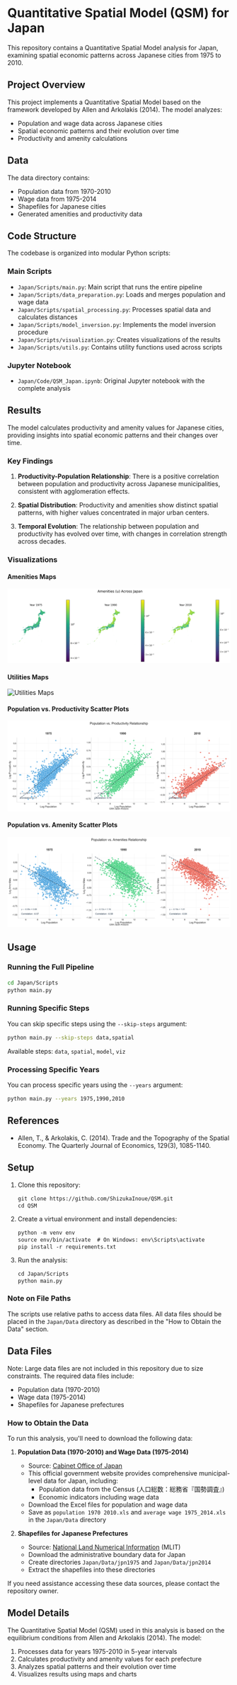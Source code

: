 # Quantitative Spatial Model (QSM) for Japan

This repository contains a Quantitative Spatial Model analysis for Japan, examining spatial economic patterns across Japanese cities from 1975 to 2010.

## Project Overview

This project implements a Quantitative Spatial Model based on the framework developed by Allen and Arkolakis (2014). The model analyzes:

- Population and wage data across Japanese cities
- Spatial economic patterns and their evolution over time
- Productivity and amenity calculations

## Data

The data directory contains:
- Population data from 1970-2010
- Wage data from 1975-2014
- Shapefiles for Japanese cities
- Generated amenities and productivity data

## Code Structure

The codebase is organized into modular Python scripts:

### Main Scripts

- `Japan/Scripts/main.py`: Main script that runs the entire pipeline
- `Japan/Scripts/data_preparation.py`: Loads and merges population and wage data
- `Japan/Scripts/spatial_processing.py`: Processes spatial data and calculates distances
- `Japan/Scripts/model_inversion.py`: Implements the model inversion procedure
- `Japan/Scripts/visualization.py`: Creates visualizations of the results
- `Japan/Scripts/utils.py`: Contains utility functions used across scripts

### Jupyter Notebook

- `Japan/Code/QSM_Japan.ipynb`: Original Jupyter notebook with the complete analysis

## Results

The model calculates productivity and amenity values for Japanese cities, providing insights into spatial economic patterns and their changes over time.

### Key Findings

1. **Productivity-Population Relationship**: There is a positive correlation between population and productivity across Japanese municipalities, consistent with agglomeration effects.

2. **Spatial Distribution**: Productivity and amenities show distinct spatial patterns, with higher values concentrated in major urban centers.

3. **Temporal Evolution**: The relationship between population and productivity has evolved over time, with changes in correlation strength across decades.

### Visualizations

#### Amenities Maps
![Amenities Maps](Japan/Results/amenities_maps.png)

#### Utilities Maps
![Utilities Maps](Japan/Results/utilities_maps.png)

#### Population vs. Productivity Scatter Plots
![Population vs. Productivity](Japan/Results/population_productivity_scatter.png)

#### Population vs. Amenity Scatter Plots
![Population vs. Productivity](Japan/Results/population_amenities_scatter.png)


## Usage

### Running the Full Pipeline

```bash
cd Japan/Scripts
python main.py
```

### Running Specific Steps

You can skip specific steps using the `--skip-steps` argument:

```bash
python main.py --skip-steps data,spatial
```

Available steps: `data`, `spatial`, `model`, `viz`

### Processing Specific Years

You can process specific years using the `--years` argument:

```bash
python main.py --years 1975,1990,2010
```

## References

- Allen, T., & Arkolakis, C. (2014). Trade and the Topography of the Spatial Economy. The Quarterly Journal of Economics, 129(3), 1085-1140. 

## Setup

1. Clone this repository:
   ```
   git clone https://github.com/ShizukaInoue/QSM.git
   cd QSM
   ```

2. Create a virtual environment and install dependencies:
   ```
   python -m venv env
   source env/bin/activate  # On Windows: env\Scripts\activate
   pip install -r requirements.txt
   ```

3. Run the analysis:
   ```
   cd Japan/Scripts
   python main.py
   ```

### Note on File Paths

The scripts use relative paths to access data files. All data files should be placed in the `Japan/Data` directory as described in the "How to Obtain the Data" section.

## Data Files

Note: Large data files are not included in this repository due to size constraints. The required data files include:
- Population data (1970-2010)
- Wage data (1975-2014)
- Shapefiles for Japanese prefectures

### How to Obtain the Data

To run this analysis, you'll need to download the following data:

1. **Population Data (1970-2010) and Wage Data (1975-2014)**
   - Source: [Cabinet Office of Japan](https://www5.cao.go.jp/keizai-shimon/kaigi/special/future/keizai-jinkou_data.html)
   - This official government website provides comprehensive municipal-level data for Japan, including:
     - Population data from the Census (人口総数：総務省『国勢調査』)
     - Economic indicators including wage data
   - Download the Excel files for population and wage data
   - Save as `population 1970 2010.xls` and `average wage 1975_2014.xls` in the `Japan/Data` directory

2. **Shapefiles for Japanese Prefectures**
   - Source: [National Land Numerical Information](https://nlftp.mlit.go.jp/ksj/index.html) (MLIT)
   - Download the administrative boundary data for Japan
   - Create directories `Japan/Data/jpn1975` and `Japan/Data/jpn2014`
   - Extract the shapefiles into these directories

If you need assistance accessing these data sources, please contact the repository owner.

## Model Details

The Quantitative Spatial Model (QSM) used in this analysis is based on the equilibrium conditions from Allen and Arkolakis (2014). The model:

1. Processes data for years 1975-2010 in 5-year intervals
2. Calculates productivity and amenity values for each prefecture
3. Analyzes spatial patterns and their evolution over time
4. Visualizes results using maps and charts


